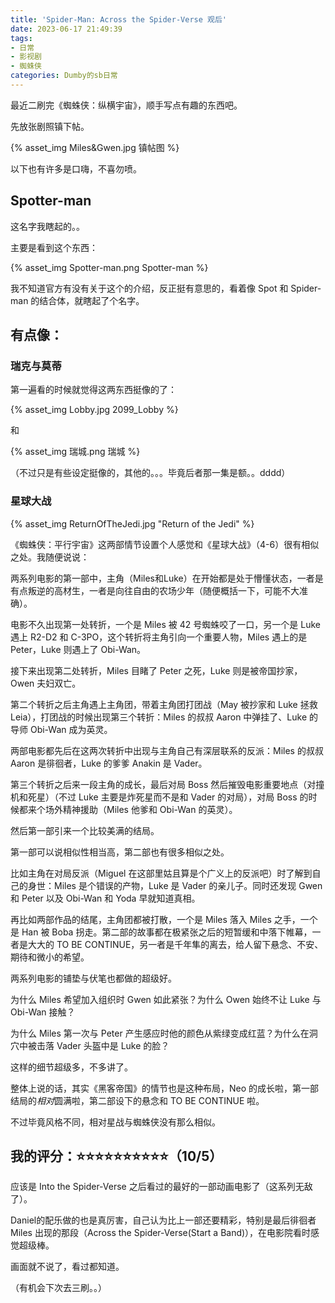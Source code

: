 ```yaml
---
title: 'Spider-Man: Across the Spider-Verse 观后'
date: 2023-06-17 21:49:39
tags:
- 日常
- 影视剧
- 蜘蛛侠
categories: Dumby的sb日常
---
```


最近二刷完《蜘蛛侠：纵横宇宙》，顺手写点有趣的东西吧。

<!--more-->

先放张剧照镇下帖。

{% asset_img Miles&Gwen.jpg 镇帖图 %}

以下也有许多是口嗨，不喜勿喷。

## Spotter-man

这名字我瞎起的。。

主要是看到这个东西：

{% asset_img Spotter-man.png Spotter-man %}

我不知道官方有没有关于这个的介绍，反正挺有意思的，看着像 Spot 和 Spider-man 的结合体，就瞎起了个名字。

## 有点像：

### 瑞克与莫蒂

第一遍看的时候就觉得这两东西挺像的了：

{% asset_img Lobby.jpg 2099_Lobby %}

和

{% asset_img 瑞城.png 瑞城 %}

（不过只是有些设定挺像的，其他的。。。毕竟后者那一集是额。。dddd）

### 星球大战

{% asset_img ReturnOfTheJedi.jpg "Return of the Jedi" %}

《蜘蛛侠：平行宇宙》这两部情节设置个人感觉和《星球大战》（4-6）很有相似之处。我随便说说：

两系列电影的第一部中，主角（Miles和Luke）在开始都是处于懵懂状态，一者是有点叛逆的高材生，一者是向往自由的农场少年（随便概括一下，可能不大准确）。

电影不久出现第一处转折，一个是 Miles 被 42 号蜘蛛咬了一口，另一个是 Luke 遇上 R2-D2 和 C-3PO，这个转折将主角引向一个重要人物，Miles 遇上的是 Peter，Luke 则遇上了 Obi-Wan。

接下来出现第二处转折，Miles 目睹了 Peter 之死，Luke 则是被帝国抄家，Owen 夫妇双亡。

第二个转折之后主角遇上主角团，带着主角团打团战（May 被抄家和 Luke 拯救 Leia），打团战的时候出现第三个转折：Miles 的叔叔 Aaron 中弹挂了、Luke 的导师 Obi-Wan 成为英灵。

两部电影都先后在这两次转折中出现与主角自己有深层联系的反派：Miles 的叔叔 Aaron 是徘徊者，Luke 的爹爹 Anakin 是 Vader。

第三个转折之后来一段主角的成长，最后对局 Boss 然后摧毁电影重要地点（对撞机和死星）（不过 Luke 主要是炸死星而不是和 Vader 的对局），对局 Boss 的时候都来个场外精神援助（Miles 他爹和 Obi-Wan 的英灵）。

然后第一部引来一个比较美满的结局。

第一部可以说相似性相当高，第二部也有很多相似之处。

比如主角在对局反派（Miguel 在这部里姑且算是个广义上的反派吧）时了解到自己的身世：Miles 是个错误的产物，Luke 是 Vader 的亲儿子。同时还发现 Gwen 和 Peter 以及 Obi-Wan 和 Yoda 早就知道真相。

再比如两部作品的结尾，主角团都被打散，一个是 Miles 落入 Miles 之手，一个是 Han 被 Boba 拐走。第二部的故事都在极紧张之后的短暂缓和中落下帷幕，一者是大大的 TO BE CONTINUE，另一者是千年隼的离去，给人留下悬念、不安、期待和微小的希望。

两系列电影的铺垫与伏笔也都做的超级好。

为什么 Miles 希望加入组织时 Gwen 如此紧张？为什么 Owen 始终不让 Luke 与 Obi-Wan 接触？

为什么 Miles 第一次与 Peter 产生感应时他的颜色从紫绿变成红蓝？为什么在洞穴中被击落 Vader 头盔中是 Luke 的脸？

这样的细节超级多，不多讲了。

整体上说的话，其实《黑客帝国》的情节也是这种布局，Neo 的成长啦，第一部结局的*相对*圆满啦，第二部设下的悬念和 TO BE CONTINUE 啦。

不过毕竟风格不同，相对星战与蜘蛛侠没有那么相似。

## 我的评分：⭐⭐⭐⭐⭐⭐⭐⭐⭐⭐（10/5）

应该是 Into the Spider-Verse 之后看过的最好的一部动画电影了（这系列无敌了）。

Daniel的配乐做的也是真厉害，自己认为比上一部还要精彩，特别是最后徘徊者 Miles 出现的那段（Across the Spider-Verse(Start a Band)），在电影院看时感觉超级棒。

画面就不说了，看过都知道。

（有机会下次去三刷。。）